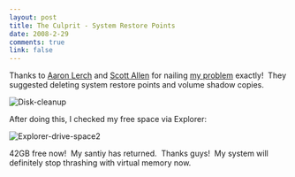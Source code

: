 ```yaml
--- 
layout: post
title: The Culprit - System Restore Points
date: 2008-2-29
comments: true
link: false
---
```

<p>Thanks to <a href="http://www.aaronlerch.com/">Aaron Lerch</a> and <a href="http://www.odetocode.com/">Scott Allen</a> for nailing <a href="http://flux88.com/WindowsNotRecognizingFreeSpace.aspx">my problem</a> exactly!&nbsp; They suggested deleting system restore points and volume shadow copies.</p><p><img src="/images/disk_2Dcleanup_small.jpg" alt="Disk-cleanup"  border="0"  /></p><p>After doing this, I checked my free space via Explorer:</p><p><img src="/images/explorer_2Ddrive_2Dspace2_small.jpg" alt="Explorer-drive-space2"  border="0"  /></p><p>42GB free now!&nbsp; My santiy has returned.&nbsp; Thanks guys!&nbsp; My system will definitely stop thrashing with virtual memory now.</p><p>&nbsp;</p>
